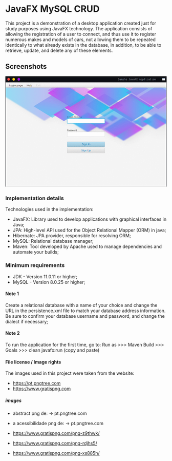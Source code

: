 # JavaFX MySQL CRUD
This project is a demonstration of a desktop application created just for study purposes using JavaFX technology. The application consists of allowing the registration of a user to connect, and thus use it to register numerous makes and models of cars, not allowing them to be repeated identically to what already exists in the database, in addition, to be able to retrieve, update, and delete any of these elements.

## Screenshots
![crud-gif](https://github.com/lucasviniciuslv010/javafx-mysql-crud/blob/master/src/main/resources/screenshots/javafx-mysql-crud.gif)

### Implementation details
Technologies used in the implementation:

* JavaFX: Library used to develop applications with graphical interfaces in Java;
* JPA: High-level API used for the Object Relational Mapper (ORM) in java;
* Hibernate: JPA provider, responsible for resolving ORM;
* MySQL: Relational database manager;
* Maven: Tool developed by Apache used to manage dependencies and automate your builds;

### Minimum requirements

* JDK - Version 11.0.11 or higher; 
* MySQL - Version 8.0.25 or higher; 

#### Note 1
Create a relational database with a name of your choice and change the URL in the persistence.xml file to match your database address information. Be sure to confirm your database username and password, and change the dialect if necessary;

#### Note 2
To run the application for the first time, go to: Run as >>> Maven Build >>> Goals >>> clean javafx:run (copy and paste)

#### File license / Image rights
The images used in this project were taken from the website:

* https://pt.pngtree.com
* https://www.gratispng.com

##### images

* abstract png de:
-> pt.pngtree.com

* a acessibilidade png de:
-> pt.pngtree.com

* https://www.gratispng.com/png-z9thwk/
* https://www.gratispng.com/png-rdjhs5/
* https://www.gratispng.com/png-xs885h/
